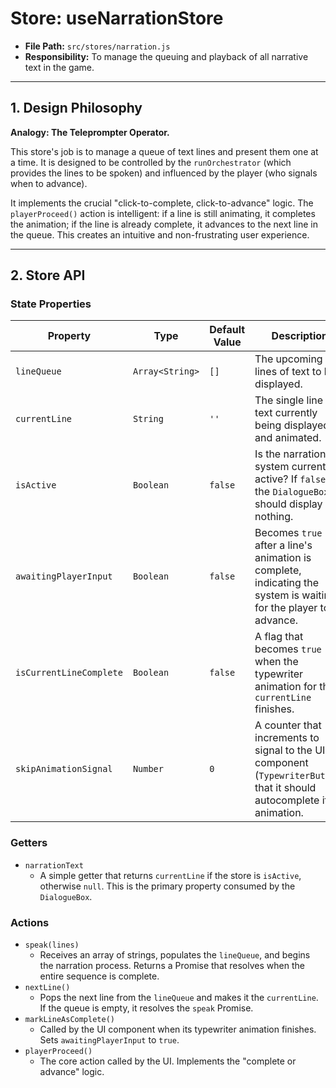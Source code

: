 # Store: useNarrationStore

- **File Path:** `src/stores/narration.js`
- **Responsibility:** To manage the queuing and playback of all narrative text in the game.

---

## 1. Design Philosophy

**Analogy: The Teleprompter Operator.**

This store's job is to manage a queue of text lines and present them one at a time. It is designed to be controlled by the `runOrchestrator` (which provides the lines to be spoken) and influenced by the player (who signals when to advance).

It implements the crucial "click-to-complete, click-to-advance" logic. The `playerProceed()` action is intelligent: if a line is still animating, it completes the animation; if the line is already complete, it advances to the next line in the queue. This creates an intuitive and non-frustrating user experience.

---

## 2. Store API

### State Properties

| Property              | Type            | Default Value | Description                                                                                           |
| --------------------- | --------------- | ------------- | ----------------------------------------------------------------------------------------------------- |
| `lineQueue`           | `Array<String>` | `[]`          | The upcoming lines of text to be displayed.                                                           |
| `currentLine`         | `String`        | `''`          | The single line of text currently being displayed and animated.                                       |
| `isActive`            | `Boolean`       | `false`       | Is the narration system currently active? If `false`, the `DialogueBox` should display nothing.       |
| `awaitingPlayerInput` | `Boolean`       | `false`       | Becomes `true` after a line's animation is complete, indicating the system is waiting for the player to advance. |
| `isCurrentLineComplete`| `Boolean`      | `false`       | A flag that becomes `true` when the typewriter animation for the `currentLine` finishes.              |
| `skipAnimationSignal` | `Number`        | `0`           | A counter that increments to signal to the UI component (`TypewriterButton`) that it should autocomplete its animation. |

### Getters

-   `narrationText`
    -   A simple getter that returns `currentLine` if the store is `isActive`, otherwise `null`. This is the primary property consumed by the `DialogueBox`.

### Actions

-   `speak(lines)`
    -   Receives an array of strings, populates the `lineQueue`, and begins the narration process. Returns a Promise that resolves when the entire sequence is complete.
-   `nextLine()`
    -   Pops the next line from the `lineQueue` and makes it the `currentLine`. If the queue is empty, it resolves the `speak` Promise.
-   `markLineAsComplete()`
    -   Called by the UI component when its typewriter animation finishes. Sets `awaitingPlayerInput` to `true`.
-   `playerProceed()`
    -   The core action called by the UI. Implements the "complete or advance" logic.
